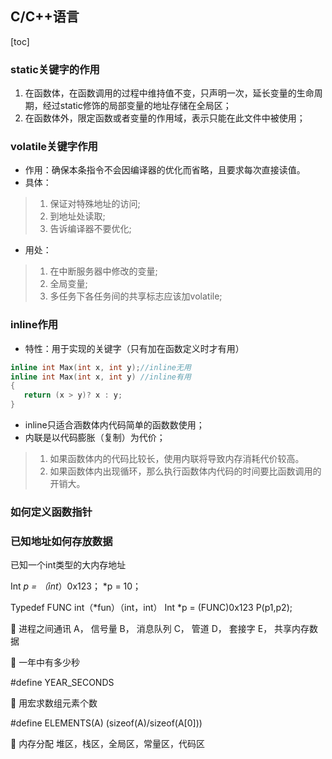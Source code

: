 ## C/C++语言
[toc]
### static关键字的作用
1. 在函数体，在函数调用的过程中维持值不变，只声明一次，延长变量的生命周期，经过static修饰的局部变量的地址存储在全局区；
2. 在函数体外，限定函数或者变量的作用域，表示只能在此文件中被使用；

### volatile关键字作用

* 作用：确保本条指令不会因编译器的优化而省略，且要求每次直接读值。
* 具体：
> 1. 保证对特殊地址的访问;
> 2. 到地址处读取;
> 3. 告诉编译器不要优化;
* 用处：
> 1. 在中断服务器中修改的变量;
> 2. 全局变量;
> 3. 多任务下各任务间的共享标志应该加volatile;

### inline作用

* 特性：用于实现的关键字（只有加在函数定义时才有用）
```C
inline int Max(int x, int y);//inline无用
inline int Max(int x, int y) //inline有用
{
   return (x > y)? x : y;
}
```
* inline只适合涵数体内代码简单的函数数使用；
* 内联是以代码膨胀（复制）为代价；
> 1. 如果函数体内的代码比较长，使用内联将导致内存消耗代价较高。
> 2. 如果函数体内出现循环，那么执行函数体内代码的时间要比函数调用的开销大。
###	 如何定义函数指针

###  已知地址如何存放数据
已知一个int类型的大内存地址

Int *p = （int*）0x123；
*p = 10；

Typedef FUNC int（*fun）（int，int）
Int *p = (FUNC)0x123
P(p1,p2);






	进程之间通讯
A，	信号量
B，	消息队列
C，	管道
D，	套接字
E，	共享内存数据


	一年中有多少秒

#define YEAR_SECONDS 

	用宏求数组元素个数

#define ELEMENTS(A) (sizeof(A)/sizeof(A[0]))

	内存分配
堆区，栈区，全局区，常量区，代码区

  

